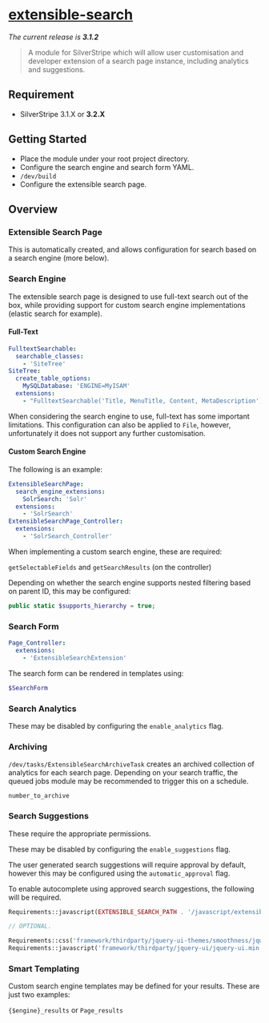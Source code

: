 # [extensible-search](https://packagist.org/packages/nglasl/silverstripe-extensible-search)

_The current release is **3.1.2**_

> A module for SilverStripe which will allow user customisation and developer extension of a search page instance, including analytics and suggestions.

## Requirement

* SilverStripe 3.1.X or **3.2.X**

## Getting Started

* Place the module under your root project directory.
* Configure the search engine and search form YAML.
* `/dev/build`
* Configure the extensible search page.

## Overview

### Extensible Search Page

This is automatically created, and allows configuration for search based on a search engine (more below).

### Search Engine

The extensible search page is designed to use full-text search out of the box, while providing support for custom search engine implementations (elastic search for example).

#### Full-Text

```yaml
FulltextSearchable:
  searchable_classes:
    - 'SiteTree'
SiteTree:
  create_table_options:
    MySQLDatabase: 'ENGINE=MyISAM'
  extensions:
    - "FulltextSearchable('Title, MenuTitle, Content, MetaDescription')"
```

When considering the search engine to use, full-text has some important limitations. This configuration can also be applied to `File`, however, unfortunately it does not support any further customisation.

#### Custom Search Engine

The following is an example:

```yaml
ExtensibleSearchPage:
  search_engine_extensions:
    SolrSearch: 'Solr'
  extensions:
    - 'SolrSearch'
ExtensibleSearchPage_Controller:
  extensions:
    - 'SolrSearch_Controller'
```

When implementing a custom search engine, these are required:

`getSelectableFields` and `getSearchResults` (on the controller)

Depending on whether the search engine supports nested filtering based on parent ID, this may be configured:

```php
public static $supports_hierarchy = true;
```

### Search Form

```yaml
Page_Controller:
  extensions:
    - 'ExtensibleSearchExtension'
```

The search form can be rendered in templates using:

```php
$SearchForm
```

### Search Analytics

These may be disabled by configuring the `enable_analytics` flag.

<screenshot>

### Archiving

`/dev/tasks/ExtensibleSearchArchiveTask` creates an archived collection of analytics for each search page. Depending on your search traffic, the queued jobs module may be recommended to trigger this on a schedule.

`number_to_archive`

<screenshots>

### Search Suggestions

These require the appropriate permissions.

These may be disabled by configuring the `enable_suggestions` flag.

The user generated search suggestions will require approval by default, however this may be configured using the `automatic_approval` flag.

<screenshot>

To enable autocomplete using approved search suggestions, the following will be required.

```php
Requirements::javascript(EXTENSIBLE_SEARCH_PATH . '/javascript/extensible-search-suggestions.js');

// OPTIONAL.

Requirements::css('framework/thirdparty/jquery-ui-themes/smoothness/jquery-ui.min.css');
Requirements::javascript('framework/thirdparty/jquery-ui/jquery-ui.min.js');
```

### Smart Templating

Custom search engine templates may be defined for your results. These are just two examples:

`{$engine}_results` or `Page_results`

<replace this with a solr example>

<maintainer>
